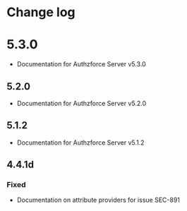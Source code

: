 # Change log 

# 5.3.0
- Documentation for Authzforce Server v5.3.0


## 5.2.0
- Documentation for Authzforce Server v5.2.0


## 5.1.2
- Documentation for Authzforce Server v5.1.2 


## 4.4.1d
### Fixed
- Documentation on attribute providers for issue SEC-891


